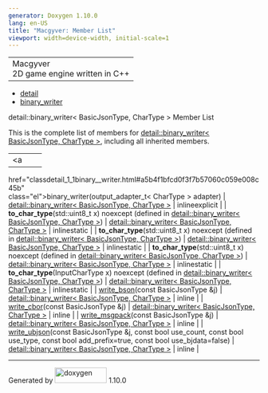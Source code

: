 ```yaml
---
generator: Doxygen 1.10.0
lang: en-US
title: "Macgyver: Member List"
viewport: width=device-width, initial-scale=1
---
```


<div id="top">

<div id="titlearea">

<table data-cellspacing="0" data-cellpadding="0">
<colgroup>
<col style="width: 100%" />
</colgroup>
<tbody>
<tr id="projectrow" class="odd">
<td id="projectalign"><div id="projectname">
Macgyver
</div>
<div id="projectbrief">
2D game engine written in C++
</div></td>
</tr>
</tbody>
</table>

</div>

<div id="main-nav">

</div>

<div id="nav-path" class="navpath">

- <a href="namespacedetail.html" class="el">detail</a>
- <a href="classdetail_1_1binary__writer.html"
  class="el">binary_writer</a>

</div>

</div>

<div class="header">

<div class="headertitle">

<div class="title">

detail::binary_writer\< BasicJsonType, CharType \> Member List

</div>

</div>

</div>

<div class="contents">

This is the complete list of members for
<a href="classdetail_1_1binary__writer.html"
class="el">detail::binary_writer&lt; BasicJsonType, CharType &gt;</a>,
including all inherited members.

|                                                                                                                                                         |                                                                       |                                                                        |
|---------------------------------------------------------------------------------------------------------------------------------------------------------|-----------------------------------------------------------------------|------------------------------------------------------------------------|
| <a                                                                                                                                                      
 href="classdetail_1_1binary__writer.html#a5b4f1bfcd0f3f7b57060c059e008c45b"                                                                              
 class="el">binary_writer</a>(output_adapter_t\< CharType \> adapter)                                                                                     | <a href="classdetail_1_1binary__writer.html"                          
                                                                                                                                                           class="el">detail::binary_writer&lt; BasicJsonType, CharType &gt;</a>  | <span class="mlabel">inline</span><span class="mlabel">explicit</span> |
| **to_char_type**(std::uint8_t x) noexcept (defined in <a href="classdetail_1_1binary__writer.html"                                                      
 class="el">detail::binary_writer&lt; BasicJsonType, CharType &gt;</a>)                                                                                   | <a href="classdetail_1_1binary__writer.html"                          
                                                                                                                                                           class="el">detail::binary_writer&lt; BasicJsonType, CharType &gt;</a>  | <span class="mlabel">inline</span><span class="mlabel">static</span>   |
| **to_char_type**(std::uint8_t x) noexcept (defined in <a href="classdetail_1_1binary__writer.html"                                                      
 class="el">detail::binary_writer&lt; BasicJsonType, CharType &gt;</a>)                                                                                   | <a href="classdetail_1_1binary__writer.html"                          
                                                                                                                                                           class="el">detail::binary_writer&lt; BasicJsonType, CharType &gt;</a>  | <span class="mlabel">inline</span><span class="mlabel">static</span>   |
| **to_char_type**(std::uint8_t x) noexcept (defined in <a href="classdetail_1_1binary__writer.html"                                                      
 class="el">detail::binary_writer&lt; BasicJsonType, CharType &gt;</a>)                                                                                   | <a href="classdetail_1_1binary__writer.html"                          
                                                                                                                                                           class="el">detail::binary_writer&lt; BasicJsonType, CharType &gt;</a>  | <span class="mlabel">inline</span><span class="mlabel">static</span>   |
| **to_char_type**(InputCharType x) noexcept (defined in <a href="classdetail_1_1binary__writer.html"                                                     
 class="el">detail::binary_writer&lt; BasicJsonType, CharType &gt;</a>)                                                                                   | <a href="classdetail_1_1binary__writer.html"                          
                                                                                                                                                           class="el">detail::binary_writer&lt; BasicJsonType, CharType &gt;</a>  | <span class="mlabel">inline</span><span class="mlabel">static</span>   |
| <a                                                                                                                                                      
 href="classdetail_1_1binary__writer.html#a1aae361b7492825979cbb80245b9c0d6"                                                                              
 class="el">write_bson</a>(const BasicJsonType &j)                                                                                                        | <a href="classdetail_1_1binary__writer.html"                          
                                                                                                                                                           class="el">detail::binary_writer&lt; BasicJsonType, CharType &gt;</a>  | <span class="mlabel">inline</span>                                     |
| <a                                                                                                                                                      
 href="classdetail_1_1binary__writer.html#ae6ab36b61e8ad346e75d9f9abc983d4c"                                                                              
 class="el">write_cbor</a>(const BasicJsonType &j)                                                                                                        | <a href="classdetail_1_1binary__writer.html"                          
                                                                                                                                                           class="el">detail::binary_writer&lt; BasicJsonType, CharType &gt;</a>  | <span class="mlabel">inline</span>                                     |
| <a                                                                                                                                                      
 href="classdetail_1_1binary__writer.html#adc3dbefa80134d3530a1b3f1c9629586"                                                                              
 class="el">write_msgpack</a>(const BasicJsonType &j)                                                                                                     | <a href="classdetail_1_1binary__writer.html"                          
                                                                                                                                                           class="el">detail::binary_writer&lt; BasicJsonType, CharType &gt;</a>  | <span class="mlabel">inline</span>                                     |
| <a                                                                                                                                                      
 href="classdetail_1_1binary__writer.html#a972bec9688cbc5673bb482bbe9543e2a"                                                                              
 class="el">write_ubjson</a>(const BasicJsonType &j, const bool use_count, const bool use_type, const bool add_prefix=true, const bool use_bjdata=false)  | <a href="classdetail_1_1binary__writer.html"                          
                                                                                                                                                           class="el">detail::binary_writer&lt; BasicJsonType, CharType &gt;</a>  | <span class="mlabel">inline</span>                                     |

</div>

------------------------------------------------------------------------

<span class="small">Generated
by [<img src="doxygen.svg" class="footer" width="104" height="31"
alt="doxygen" />](https://www.doxygen.org/index.html) 1.10.0</span>
